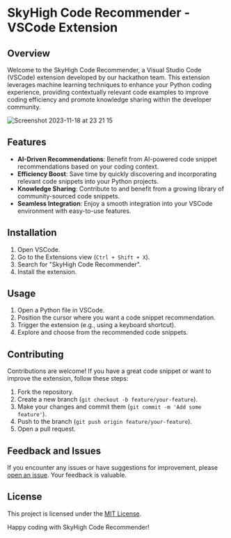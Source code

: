 # SkyHigh Code Recommender - VSCode Extension

## Overview

Welcome to the SkyHigh Code Recommender, a Visual Studio Code (VSCode) extension developed by our hackathon team. This extension leverages machine learning techniques to enhance your Python coding experience, providing contextually relevant code examples to improve coding efficiency and promote knowledge sharing within the developer community.


![Screenshot 2023-11-18 at 23 21 15](https://github.com/douglas-tabut/skyHigh/assets/65196859/6644bb1a-78b8-4564-b50c-7a71e65d19b7)

## Features

- **AI-Driven Recommendations**: Benefit from AI-powered code snippet recommendations based on your coding context.
- **Efficiency Boost**: Save time by quickly discovering and incorporating relevant code snippets into your Python projects.
- **Knowledge Sharing**: Contribute to and benefit from a growing library of community-sourced code snippets.
- **Seamless Integration**: Enjoy a smooth integration into your VSCode environment with easy-to-use features.

## Installation

1. Open VSCode.
2. Go to the Extensions view (`Ctrl + Shift + X`).
3. Search for "SkyHigh Code Recommender".
4. Install the extension.

## Usage

1. Open a Python file in VSCode.
2. Position the cursor where you want a code snippet recommendation.
3. Trigger the extension (e.g., using a keyboard shortcut).
4. Explore and choose from the recommended code snippets.

## Contributing

Contributions are welcome! If you have a great code snippet or want to improve the extension, follow these steps:

1. Fork the repository.
2. Create a new branch (`git checkout -b feature/your-feature`).
3. Make your changes and commit them (`git commit -m 'Add some feature'`).
4. Push to the branch (`git push origin feature/your-feature`).
5. Open a pull request.

## Feedback and Issues

If you encounter any issues or have suggestions for improvement, please [open an issue](https://github.com/douglas-tabut/skyHigh/issues). Your feedback is valuable.

## License

This project is licensed under the [MIT License](LICENSE).

Happy coding with SkyHigh Code Recommender!
